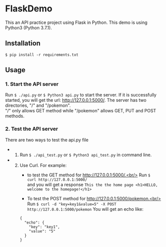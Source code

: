 # FlaskDemo
This an API practice project using Flask in Python. This demo is using Python3 (Python 3.7.1).

## Installation

`$ pip install -r requirements.txt`

## Usage
### 1. Start the API server
Run `$ ./api.py` or `$ Python3 api.py` to start the server.
If it is successfully started, you will get the url: http://127.0.0.1:5000/.
The server has two directories, "/" and "/pokemon". <br/> "/" only allows GET method while "/pokemon" allows GET, PUT and POST methods.

### 2. Test the API server
There are two ways to test the api.py file
- 1. Run `$ ./api_test.py` or `$ Python3 api_test.py` in command line. 
- 2. Use Curl.
      For example:
      * to test the GET method for http://127.0.0.1:5000/.<br/>
      Run `$ curl http://127.0.0.1:5000/`<br/>
      and you will get a response 
      `This the the home page <h1>HELLO, welcome to the homepage!</h1>`

      * To test the POST method for http://127.0.0.1:5000/pokemon.<br/>
      Run `$ curl -d "key=key1&value=5" -X POST http://127.0.0.1:5000/pokemon`
      You will get an echo like:
      ```
      {
        "echo": {
          "key": "key1", 
          "value": "5"
        }
      }
      ```


